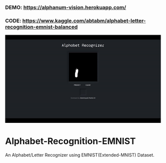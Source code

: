 ### DEMO: https://alphanum-vision.herokuapp.com/
### CODE: https://www.kaggle.com/abtabm/alphabet-letter-recognition-emnist-balanced
<img src="Alphanum-Rec.gif">


# Alphabet-Recognition-EMNIST
An Alphabet/Letter Recognizer using EMNIST(Extended-MNIST) Dataset.
